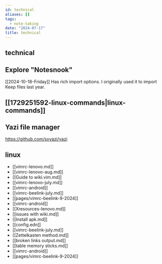 ```yaml
---
id: technical
aliases: []
tags:
  - note-taking
date: "2024-07-17"
title: technical
---
```


## technical

## Explore "Notesnook"

[[2024-10-18-Friday]]
Has rich import options. I originally used it to import Keep files last year.

## [[1729251592-linux-commands|linux-commands]]

## Yazi file manager

<https://github.com/sxyazi/yazi>

## linux

- [[vimrc-lenovo.md]]
- [[vimrc-lenovo-aug.md]]
- [[Guide to wiki.vim.md]]
- [[vimrc-lenovo-july.md]]
- [[vimrc-android]]
- [[vimrc-beelink-july.md]]
- [[pages/vimrc-beelink-9-2024]]
- [[vimrc-android]]
- [[Xresources-lenovo.md]]
- [[issues with wiki.md]]
- [[Install apk.md]]
- [[config.edn]]
- [[vimrc-beelink-july.md]]
- [[Zettelkasten method.md]]
- [[broken links output.md]]
- [[table memory sticks.md]]
- [[vimrc-android]]
- [[pages/vimrc-beelink-9-2024]]

